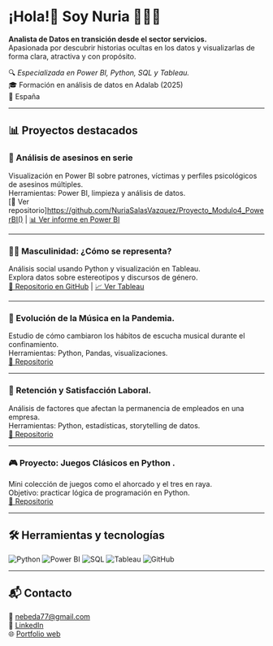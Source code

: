 # ¡Hola!👋 Soy Nuria 👋👩‍💻

**Analista de Datos en transición desde el sector servicios.**  
Apasionada por descubrir historias ocultas en los datos y visualizarlas de forma clara, atractiva y con propósito.  

🔍 *Especializada en Power BI, Python, SQL y Tableau.*  
🎓 Formación en análisis de datos en Adalab (2025)  
📍 España

---

## 📊 Proyectos destacados

### 🔪 Análisis de asesinos en serie
Visualización en Power BI sobre patrones, víctimas y perfiles psicológicos de asesinos múltiples.  
Herramientas: Power BI, limpieza y análisis de datos.  
[🔗 Ver repositorio]https://github.com/NuriaSalasVazquez/Proyecto_Modulo4_PowerBI() | [📊 Ver informe en Power BI](https://github.com/NuriaSalasVazquez/Proyecto_Modulo4_PowerBI/blob/main/Power%20BI/Final%20Project%20-%20prensentacion.pbix)

---

### 👨‍⚖️ Masculinidad: ¿Cómo se representa?
Análisis social usando Python y visualización en Tableau.  
Explora datos sobre estereotipos y discursos de género.  
[🔗 Repositorio en GitHub](https://github.com/NuriaSalasVazquez/da-project-promo-49-modulo-4-team-9) | [📈 Ver Tableau](https://public.tableau.com/app/profile/nuria.salas.vazquez/viz/SerunHombreenelSXXIUnaTragediaen6Actos_/Introduction)

---

### 🎵 Evolución de la Música en la Pandemia.
Estudio de cómo cambiaron los hábitos de escucha musical durante el confinamiento.  
Herramientas: Python, Pandas, visualizaciones.  
[🔗 Repositorio](https://github.com/NuriaSalasVazquez/da-project-promo-49-modulo-2-team-4)

---

### 👥 Retención y Satisfacción Laboral.
Análisis de factores que afectan la permanencia de empleados en una empresa.  
Herramientas: Python, estadísticas, storytelling de datos.  
[🔗 Repositorio](https://github.com/NuriaSalasVazquez/project-da-promo-49-modulo-3-team-4)

---

### 🎮 Proyecto: Juegos Clásicos en Python .
Mini colección de juegos como el ahorcado y el tres en raya.  
Objetivo: practicar lógica de programación en Python.  
[🔗 Repositorio](https://github.com/NuriaSalasVazquez/Proyecto_Modulo1)

---

## 🛠️ Herramientas y tecnologías

![Python](https://img.shields.io/badge/Python-3776AB?style=for-the-badge&logo=python&logoColor=white)
![Power BI](https://img.shields.io/badge/Power%20BI-F2C811?style=for-the-badge&logo=powerbi&logoColor=black)
![SQL](https://img.shields.io/badge/SQL-336791?style=for-the-badge&logo=postgresql&logoColor=white)
![Tableau](https://img.shields.io/badge/Tableau-E97627?style=for-the-badge&logo=tableau&logoColor=white)
![GitHub](https://img.shields.io/badge/GitHub-100000?style=for-the-badge&logo=github&logoColor=white)

---

## 📬 Contacto

📧 nebeda77@gmail.com  
🔗 [LinkedIn](https://www.linkedin.com/in/nuria-salas-vazquez/)  
🌐 [Portfolio web](https://nuriasalasvazquez.github.io/portfolio_nuri/)
